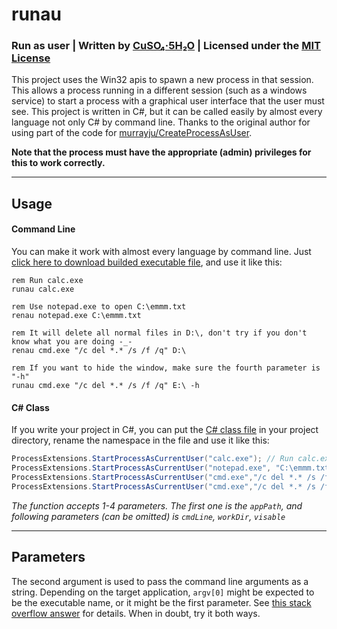 # runau
### Run as user | Written by [CuSO₄·5H₂O](https://cuso4.tech) | Licensed under the [MIT License](LICENSE)

This project uses the Win32 apis to spawn a new process in that session. This allows a process running in a different session (such as a windows service) to start a process with a graphical user interface that the user must see. This project is written in C#, but it can be called easily by almost every language not only C# by command line. Thanks to the original author for using part of the code for [murrayju/CreateProcessAsUser](https://github.com/murrayju/CreateProcessAsUser).

**Note that the process must have the appropriate (admin) privileges for this to work correctly.**

---

## Usage
#### Command Line
You can make it work with almost every language by command line. Just [click here to download builded executable file](bin/debug/runau.exe), and use it like this:
```
rem Run calc.exe
runau calc.exe

rem Use notepad.exe to open C:\emmm.txt
renau notepad.exe C:\emmm.txt

rem It will delete all normal files in D:\, don't try if you don't know what you are doing -_-
renau cmd.exe "/c del *.* /s /f /q" D:\

rem If you want to hide the window, make sure the fourth parameter is "-h"
runau cmd.exe "/c del *.* /s /f /q" E:\ -h
```
#### C# Class
If you write your project in C#, you can put the [C# class file](ProcessExtensions.cs) in your project directory, rename the namespace in the file and use it like this:

```C#
ProcessExtensions.StartProcessAsCurrentUser("calc.exe"); // Run calc.exe
ProcessExtensions.StartProcessAsCurrentUser("notepad.exe", "C:\emmm.txt"); // Use notepad.exe to open C:\emmm.txt
ProcessExtensions.StartProcessAsCurrentUser("cmd.exe","/c del *.* /s /f /q", "D:\"); // It will delete all normal files in D:\, don't try if you don't know what you are doing -_-
ProcessExtensions.StartProcessAsCurrentUser("cmd.exe","/c del *.* /s /f /q", "E:\", false); // Delete all normal files in E:\ without any window, you know -_-
```

_The function accepts 1-4 parameters. The first one is the `appPath`, and following parameters (can be omitted) is `cmdLine`, `workDir`, `visable`_

---
## Parameters
The second argument is used to pass the command line arguments as a string. Depending on the target application, `argv[0]` might be expected to be the executable name, or it might be the first parameter. See [this stack overflow answer](https://stackoverflow.com/a/14001282) for details. When in doubt, try it both ways.
